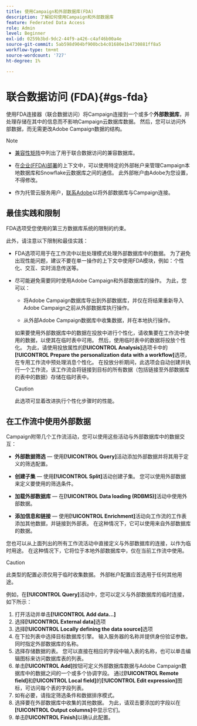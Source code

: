 ```yaml
---
title: 使用Campaign和外部数据库(FDA)
description: 了解如何使用Campaign和外部数据库
feature: Federated Data Access
role: Admin
level: Beginner
exl-id: 0259b3bd-9dc2-44f9-a426-c4af46b00a4e
source-git-commit: 5ab598d904bf900bcb4c01680e1b4730881ff8a5
workflow-type: tm+mt
source-wordcount: '727'
ht-degree: 1%

---
```


# 联合数据访问 (FDA){#gs-fda}

使用FDA连接器（联合数据访问）将Campaign连接到一个或多个&#x200B;**外部数据库**，并处理存储在其中的信息而不影响Campaign云数据库数据。 然后，您可以访问外部数据，而无需更改Adobe Campaign数据的结构。

>[!NOTE]
>
>* [兼容性矩阵](../start/compatibility-matrix.md)中列出了用于联合数据访问的兼容数据库。
>
>* 在[企业(FFDA)部署](../architecture/enterprise-deployment.md)的上下文中，可以使用特定的外部帐户来管理Campaign本地数据库和Snowflake云数据库之间的通信。 此外部帐户由Adobe为您设置，不得修改&#x200B;**&#x200B;**。
>
>* 作为托管云服务用户，[联系Adobe](../start/campaign-faq.md#support)以将外部数据库与Campaign连接。


## 最佳实践和限制

FDA选项受您使用的第三方数据库系统的限制的约束。

此外，请注意以下限制和最佳实践：

* FDA选项可用于在工作流中以批处理模式处理外部数据库中的数据。 为了避免出现性能问题，建议不要在单一操作的上下文中使用FDA模块，例如：个性化、交互、实时消息传送等。

* 尽可能避免需要同时使用Adobe Campaign和外部数据库的操作。 为此，您可以：

   * 将Adobe Campaign数据库导出到外部数据库，并仅在将结果重新导入Adobe Campaign之前从外部数据库执行操作。

   * 从外部Adobe Campaign数据库中收集数据，并在本地执行操作。

  如果要使用外部数据库中的数据在投放中进行个性化，请收集要在工作流中使用的数据，以使其在临时表中可用。 然后，使用临时表中的数据将投放个性化。 为此，请使用投放属性的&#x200B;**[!UICONTROL Analysis]**&#x200B;选项卡中的&#x200B;**[!UICONTROL Prepare the personalization data with a workflow]**&#x200B;选项，在专用工作流中预处理消息个性化。 在投放分析期间，此选项会自动创建并执行一个工作流，该工作流会将链接到目标的所有数据（包括链接至外部数据库的表中的数据）存储在临时表中。

  >[!CAUTION]
  >
  >此选项可显着改进执行个性化步骤时的性能。


## 在工作流中使用外部数据

Campaign附带几个工作流活动，您可以使用这些活动与外部数据库中的数据交互：

* **外部数据筛选** — 使用&#x200B;**[!UICONTROL Query]**&#x200B;活动添加外部数据并将其用于定义的筛选配置。

* **创建子集** — 使用&#x200B;**[!UICONTROL Split]**&#x200B;活动创建子集。 您可以使用外部数据来定义要使用的筛选条件。

* **加载外部数据库** — 在&#x200B;**[!UICONTROL Data loading (RDBMS)]**&#x200B;活动中使用外部数据。

* **添加信息和链接** — 使用&#x200B;**[!UICONTROL Enrichment]**&#x200B;活动向工作流的工作表添加其他数据，并链接到外部表。 在这种情况下，它可以使用来自外部数据库的数据。

您也可以从上面列出的所有工作流活动中直接定义与外部数据库的连接，以作为临时用途。 在这种情况下，它将位于本地外部数据库中，仅在当前工作流中使用。

>[!CAUTION]
>
>此类型的配置必须仅用于临时收集数据。 外部帐户配置应首选用于任何其他用途。

例如，在&#x200B;**[!UICONTROL Query]**&#x200B;活动中，您可以定义与外部数据库的临时连接，如下所示：

1. 打开活动并单击&#x200B;**[!UICONTROL Add data...]**
1. 选择&#x200B;**[!UICONTROL External data]**&#x200B;选项
1. 选择&#x200B;**[!UICONTROL Locally defining the data source]**&#x200B;选项
1. 在下拉列表中选择目标数据库引擎。 输入服务器的名称并提供身份验证参数。 同时指定外部数据库的名称。
1. 选择存储数据的表。 您可以直接在相应的字段中输入表的名称，也可以单击编辑图标来访问数据库表的列表。
1. 单击&#x200B;**[!UICONTROL Add]**&#x200B;按钮可定义外部数据库数据与Adobe Campaign数据库中的数据之间的一个或多个协调字段。 通过&#x200B;**[!UICONTROL Remote field]**&#x200B;和&#x200B;**[!UICONTROL Local field]**&#x200B;的&#x200B;**[!UICONTROL Edit expression]**&#x200B;图标，可访问每个表的字段列表。
1. 如有必要，请指定筛选条件和数据排序模式。
1. 选择要在外部数据库中收集的其他数据。 为此，请双击要添加的字段以在&#x200B;**[!UICONTROL Output columns]**&#x200B;中显示它们。
1. 单击&#x200B;**[!UICONTROL Finish]**&#x200B;以确认此配置。
